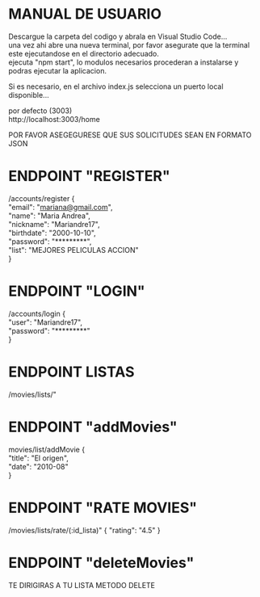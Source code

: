# MANUAL DE USUARIO

Descargue la carpeta del codigo y abrala en Visual Studio Code...    
una vez ahi abre una nueva terminal, por favor asegurate que la terminal este ejecutandose en el directorio adecuado.  
ejecuta "npm start", lo modulos necesarios procederan a instalarse y podras ejecutar la aplicacion. 
    
Si es necesario, en el archivo index.js selecciona un puerto local disponible... 
  
por defecto (3003)    
http://localhost:3003/home

POR FAVOR ASEGEGURESE QUE SUS SOLICITUDES SEAN EN FORMATO JSON


# ENDPOINT "REGISTER"     
/accounts/register
{  
    "email": "mariana@gmail.com",   
    "name": "Maria Andrea",  
    "nickname": "Mariandre17",   
    "birthdate": "2000-10-10",  
    "password": "*********",  
    "list": "MEJORES PELICULAS ACCION"  
}  

# ENDPOINT "LOGIN"  
/accounts/login
{  
    "user": "Mariandre17",  
    "password": "*********"  
}   
# ENDPOINT LISTAS
/movies/lists/"

# ENDPOINT "addMovies"  
movies/list/addMovie
{      
    "title": "El origen",   
    "date": "2010-08"  
} 

# ENDPOINT "RATE MOVIES"
/movies/lists/rate/(:id_lista)"
{
    "rating": "4.5"
}

# ENDPOINT "deleteMovies"

TE DIRIGIRAS A TU LISTA METODO DELETE


